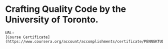 # Crafting Quality Code by the University of Toronto.
```
URL: 
[Course Certificate](https://www.coursera.org/account/accomplishments/certificate/PENNGKTUDTCQ)
```
